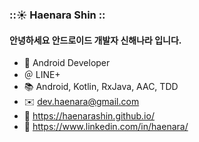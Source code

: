### ::☀️  Haenara Shin ::

#### 안녕하세요 안드로이드 개발자 신해나라 입니다. 

- 🤖 Android Developer 
- ＠ LINE+
- 📚 Android, Kotlin, RxJava, AAC, TDD
- ✉️ [dev.haenara@gmail.com](mailto:dev.haenara@gmail.com)
- 🦄 https://haenarashin.github.io/
- 🔗 https://www.linkedin.com/in/haenara/
